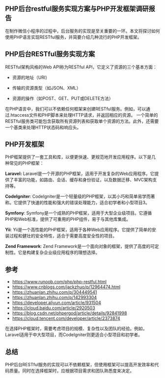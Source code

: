 ## PHP后台restful服务实现方案与PHP开发框架调研报告

在制作微信小程序的过程中，后台服务的实现是至关重要的一环。本文将探讨如何使用PHP语言实现RESTful服务，并简要介绍几种流行的PHP开发框架。

## PHP后台RESTful服务实现方案

RESTful架构风格的Web API称为RESTful API，它定义了资源的三个基本方面：

- 资源的地址（URI）

- 传输的资源类型（如JSON、XML）

- 资源的操作（如POST、GET、PUT或DELETE方法）


在PHP语言中，我们可以不依赖任何框架来创建RESTful服务。例如，可以通过.htaccess文件和PHP脚本来处理HTTP请求，并返回相应的资源。
一个简单的RESTful服务类可能包含获取所有资源列表和获取单个资源的方法。此外，还需要一个基类来处理HTTP状态码和响应头。

## PHP开发框架

PHP框架提供了一套工具和库，以便更快速、更规范地开发应用程序。以下是几种常见的PHP框架：

**Laravel:** Laravel是一个开源的PHP框架，适用于开发复杂的Web应用程序。它提供了丰富的功能，如路由、会话、缓存和身份验证，以及数据迁移、MVC架构支持等。

**CodeIgniter**: CodeIgniter是一个轻量级的PHP框架，以其小巧和简单易学而著称。它提供了快速的性能和强大的错误处理能力，适合初学者和小型项目3。

**Symfony**: Symfony是一个成熟的PHP框架，适用于大型企业级项目。它遵循PHP和Web标准，提供了可重用的PHP组件，易于与其他库集成。

**Yii**: Yii是一个高性能的PHP框架，适用于各种Web应用程序。它提供了简单的安装过程和健壮的安全特性，适合于需要高度安全性的项目。

**Zend Framework**: Zend Framework是一个面向对象的框架，提供了高度的可定制性。它是构建复杂企业级应用程序的理想选择。

## 参考
- https://www.runoob.com/php/php-restful.html
- https://www.cnblogs.com/jackzhuo/p/12964474.html
- https://zhuanlan.zhihu.com/p/304449541
- https://zhuanlan.zhihu.com/p/142993304
- https://developer.aliyun.com/article/931504
- https://cloud.baidu.com/article/2920503
- https://blog.csdn.net/phpergod/article/details/92841998
- https://cloud.tencent.com/developer/article/2373874


在选择PHP框架时，需要考虑项目的规模、复杂性以及团队的经验。例如，Laravel适用于中大型项目，而CodeIgniter则更适合小型项目和初学者。

## 总结
PHP后台RESTful服务的实现可以不依赖框架，但使用框架可以提高开发效率和代码质量。同时在选择框架时，应根据项目需求和团队熟悉度来决定。
